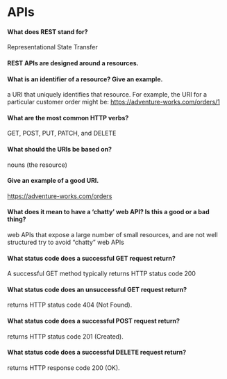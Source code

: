 
# APIs

#### What does REST stand for?
Representational State Transfer

#### REST APIs are designed around a resources.

#### What is an identifier of a resource? Give an example.
a URI that uniquely identifies that resource. For example, the URI for a particular customer order might be:
https://adventure-works.com/orders/1

#### What are the most common HTTP verbs?
GET, POST, PUT, PATCH, and DELETE

#### What should the URIs be based on?
nouns (the resource) 

#### Give an example of a good URI.
https://adventure-works.com/orders 

#### What does it mean to have a ‘chatty’ web API? Is this a good or a bad thing?
web APIs that expose a large number of small resources, and are not well structured try to avoid “chatty” web APIs

#### What status code does a successful GET request return?
A successful GET method typically returns HTTP status code 200 

#### What status code does an unsuccessful GET request return?
returns HTTP status code 404 (Not Found).

#### What status code does a successful POST request return?
returns HTTP status code 201 (Created).

#### What status code does a successful DELETE request return?
returns HTTP response code 200 (OK).
